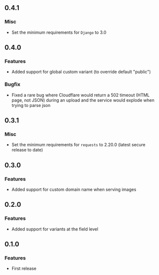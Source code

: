 ## 0.4.1

### Misc

 * Set the minimum requirements for `Django` to 3.0

## 0.4.0

### Features

 * Added support for global custom variant (to override default "public")

### Bugfix

 * Fixed a rare bug where Cloudflare would return a 502 timeout (HTML page, not JSON) during an upload and the service would explode when trying to parse json

## 0.3.1

### Misc

 * Set the minimum requirements for `requests` to 2.20.0 (latest secure release to date)

## 0.3.0

### Features

 * Added support for custom domain name when serving images

## 0.2.0

### Features

 * Added support for variants at the field level

## 0.1.0

### Features

 * First release
